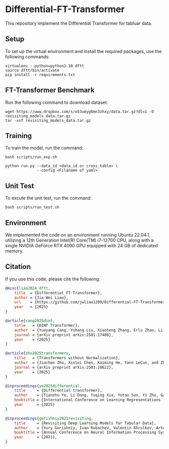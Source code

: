 # Differential-FT-Transformer

This repository implement the Differential Transformer for tabluar data.


## Setup
To set up the virtual environment and install the required packages, use the following commands:
```
virtualenv --python=python3.10 dftt
source dftt/bin/activate
pip install -r requirements.txt
```

## FT-Transformer Benchmark
Run the following command to download dataset:
```
wget https://www.dropbox.com/s/o53umyg6mn3zhxy/data.tar.gz?dl=1 -O revisiting_models_data.tar.gz
tar -xvf revisiting_models_data.tar.gz
```


## Training
To train the model, run the command:
```
bash scripts/run_exp.sh
```
```
python run.py --data_id <data_id or cross_table> \
              --config <Filaname of yaml>
```


## Unit Test
To excute the unit test, run the command:
```
bash scripts/run_test.sh
```


## Environment
We implemented the code on an environment running Ubuntu 22.04.1, utilizing a 12th Generation Intel(R) Core(TM) i7-12700 CPU, along with a single NVIDIA GeForce RTX 4090 GPU equipped with 24 GB of dedicated memory.


## Citation
If you use this code, please cite the following:
```bibtex
@misc{liao2024_dftt,
    title  = {Differential FT-Transformer},
    author = {Jia-Wei Liao},
    url    = {https://github.com/jwliao1209/Differential-FT-Transformer},
    year   = {2025}
}

@article{cang2025dint,
    title   = {DINT Transformer},
    author  = {Yueyang Cang, Yuhang Liu, Xiaoteng Zhang, Erlu Zhao, Li Shi},
    journal = {arXiv preprint arXiv:2501.17486},
    year    = {2025}
}

@article{zhu2025transformers,
    title   = {Transformers without Normalization},
    author  = {Jiachen Zhu, Xinlei Chen, Kaiming He, Yann LeCun, and Zhuang Liu},
    journal = {arXiv preprint arXiv:2503.10622},
    year    = {2025}
}

@inproceedings{ye2025differential,
    title     = {Differential transformer},
    author    = {Tianzhu Ye, Li Dong, Yuqing Xia, Yutao Sun, Yi Zhu, Gao Huang, Furu Wei},
    booktitle = {International Conference on Learning Representations (ICLR)},
    year      = {2025}
}

@inproceedings{gorishniy2021revisiting,
    title     = {Revisiting Deep Learning Models for Tabular Data},
    author    = {Yury Gorishniy, Ivan Rubachev, Valentin Khrulkov, Artem Babenko},
    booktitle = {Annual Conference on Neural Information Processing Systems (NeurIPS)},
    year      = {2021},
}
```
